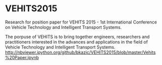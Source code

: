 # VEHITS2015
Research for position paper for VEHITS 2015 - 1st International Conference on Vehicle Technology and Intelligent Transport Systems. 

The porpuse of VEHITS is to bring together engineers, researchers and practitioners interested in the advances and applications in the field of Vehicle Technology and Intelligent Transport Systems.
http://nbviewer.ipython.org/github/bkazic/VEHITS2015/blob/master/Vehits%20Paper.ipynb
